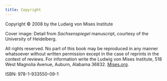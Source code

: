 ```yaml
---
title: Copyright
---
```


Copyright © 2008 by the Ludwig von Mises Institute

Cover image: Detail from _Sachsenspiegel_ manuscript, courtesy of the University of Heidelberg.

All rights reserved. No part of this book may be reproduced in any manner whatsoever without written permission except in the case of reprints in the context of reviews. For information write the Ludwig von Mises Institute, 518 West Magnolia Avenue, Auburn, Alabama 36832. [Mises.org](http://Mises.org).

ISBN: 978-1-933550-09-1
